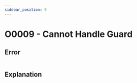 ```yaml
---
sidebar_position: 9
---
```


# O0009 - Cannot Handle Guard

## Error

```erlang
```

## Explanation
